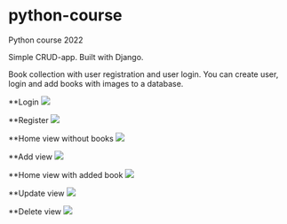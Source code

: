 # python-course
Python course 2022

Simple CRUD-app. Built with Django. 

Book collection with user registration and user login. You can create user, login and add books with images to a database. 

**Login
<img src="https://pythonweppipalvelu.files.wordpress.com/2022/05/image-34.png">


**Register
<img src="https://pythonweppipalvelu.files.wordpress.com/2022/05/image-27.png">


**Home view without books
<img src="https://pythonweppipalvelu.files.wordpress.com/2022/05/image-28.png">


**Add view
<img src="https://pythonweppipalvelu.files.wordpress.com/2022/05/image-29.png">


**Home view with added book
<img src="https://pythonweppipalvelu.files.wordpress.com/2022/05/image-30.png">


**Update view
<img src="https://pythonweppipalvelu.files.wordpress.com/2022/05/image-31.png">

**Delete view
<img src="https://pythonweppipalvelu.files.wordpress.com/2022/05/image-31.png">
